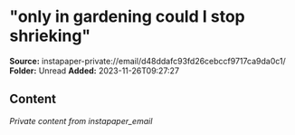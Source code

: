 # "only in gardening could I stop shrieking"

**Source:** instapaper-private://email/d48ddafc93fd26cebccf9717ca9da0c1/
**Folder:** Unread
**Added:** 2023-11-26T09:27:27




## Content
*Private content from instapaper_email*
